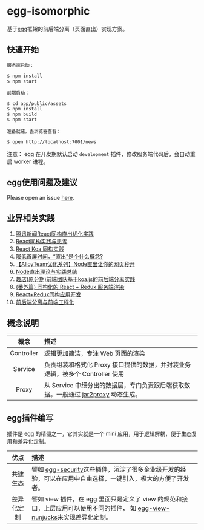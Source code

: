 # egg-isomorphic

基于[egg](https://github.com/eggjs/egg)框架的前后端分离（页面直出）实现方案。

## 快速开始

`服务端启动：`
```shell
$ npm install
$ npm start
```

`前端启动：`
```shell
$ cd app/public/assets
$ npm install
$ npm build
$ npm start
```

`准备就绪，去浏览器查看：`
```shell
$ open http://localhost:7001/news
```

注意： egg 在开发期默认启动 `development` 插件，修改服务端代码后，会自动重启 worker 进程。

## egg使用问题及建议

Please open an issue [here](https://github.com/eggjs/egg/issues).

## 业界相关实践
1. [腾讯新闻React同构直出优化实践](http://www.alloyteam.com/2016/06/tencent-news-react-isomorphic-straight-out-optimization/)
2. [React同构实践与思考](https://segmentfault.com/a/1190000004671209)
3. [React Koa 同构实践](http://devdeeper.com/koa-react-server-side-render/)
4. [降低首屏时间，“直出”是个什么概念?](http://www.cnblogs.com/vajoy/p/5079943.html)
5. [【AlloyTeam优化系列】Node直出让你的网页秒开](http://www.alloyteam.com/2015/10/optimization-of-alloyteam-series-node-directly-transferring-your-web-pages-second-opening/)
6. [Node直出理论与实践总结](http://www.alloyteam.com/2016/07/node-straight-out/)
7. [趣店(原分期)前端团队基于koa.js的前后端分离实践](https://cnodejs.org/topic/57b062ed144011da12ff4183)
8. [(番外篇) 同构化的 React + Redux 服务端渲染](https://ruby-china.org/topics/29835)
9. [React+Redux同构应用开发](http://www.aliued.com/?p=3077)
10. [前后端分离与前端工程化](https://segmentfault.com/a/1190000006751300)

## 概念说明

| 概念           | 描述                                                               |
|:-------------:|:-------------------------------------------------------------------|
| Controller    | 逻辑更加简洁，专注 Web 页面的渲染                                       |
| Service       | 负责组装和格式化 Proxy 接口提供的数据，并封装业务逻辑，被多个 Controller 使用 |
| Proxy         | 从 Service 中细分出的数据层，专门负责跟后端获取数据。一般通过 [jar2proxy](http://gitlab.alibaba-inc.com/egg/jar2proxy) 动态生成。|

## egg插件编写

插件是 egg 的精髓之一，它其实就是一个 mini 应用，用于逻辑解耦，便于生态复用和差异化定制。

| 优点           | 描述                                                               |
|:-------------:|:-------------------------------------------------------------------|
| 共建生态        | 譬如 [egg-security](https://www.npmjs.com/package/egg-security)这些插件，沉淀了很多企业级开发的经验，可以在应用中自由选择，一键引入，极大的方便了开发者。|
| 差异化定制      |譬如 view 插件，在 egg 里面只是定义了 view 的规范和接口，上层应用可以使用不同的插件， 如 [egg-view-nunjucks](https://www.npmjs.com/package/egg-view-nunjucks)来实现差异化定制。|
